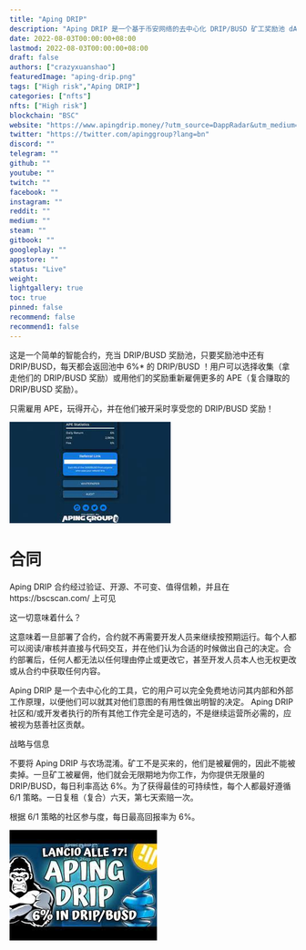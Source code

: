 ```yaml
---
title: "Aping DRIP"
description: "Aping DRIP 是一个基于币安网络的去中心化 DRIP/BUSD 矿工奖励池 dApp，它是 Aping Group 的一部分."
date: 2022-08-03T00:00:00+08:00
lastmod: 2022-08-03T00:00:00+08:00
draft: false
authors: ["crazyxuanshao"]
featuredImage: "aping-drip.png"
tags: ["High risk","Aping DRIP"]
categories: ["nfts"]
nfts: ["High risk"]
blockchain: "BSC"
website: "https://www.apingdrip.money/?utm_source=DappRadar&utm_medium=deeplink&utm_campaign=visit-website"
twitter: "https://twitter.com/apinggroup?lang=bn"
discord: ""
telegram: ""
github: ""
youtube: ""
twitch: ""
facebook: ""
instagram: ""
reddit: ""
medium: ""
steam: ""
gitbook: ""
googleplay: ""
appstore: ""
status: "Live"
weight: 
lightgallery: true
toc: true
pinned: false
recommend: false
recommend1: false
---
```

这是一个简单的智能合约，充当 DRIP/BUSD 奖励池，只要奖励池中还有 DRIP/BUSD，每天都会返回池中 6%* 的 DRIP/BUSD ！用户可以选择收集（拿走他们的 DRIP/BUSD 奖励）或用他们的奖励重新雇佣更多的 APE（复合赚取的 DRIP/BUSD 奖励）。

<p>只需雇用 APE，玩得开心，并在他们被开采时享受您的 DRIP/BUSD 奖励！</p>



![下载](下载.png)

# 合同

<p>Aping DRIP 合约经过验证、开源、不可变、值得信赖，并且在 https://bscscan.com/ 上可见</p>
<p>这一切意味着什么？</p>
<p>这意味着一旦部署了合约，合约就不再需要开发人员来继续按预期运行。每个人都可以阅读/审核并直接与代码交互，并在他们认为合适的时候做出自己的决定。合约部署后，任何人都无法以任何理由停止或更改它，甚至开发人员本人也无权更改或从合约中获取任何内容。</p>
<p>Aping DRIP 是一个去中心化的工具，它的用户可以完全免费地访问其内部和外部工作原理，以便他们可以就其对他们意图的有用性做出明智的决定。 Aping DRIP 社区和/或开发者执行的所有其他工作完全是可选的，不是继续运营所必需的，应被视为慈善社区贡献。</p>
<p>战略与信息</p>
<p>不要将 Aping DRIP 与农场混淆。矿工不是买来的，他们是被雇佣的，因此不能被卖掉。一旦矿工被雇佣，他们就会无限期地为你工作，为你提供无限量的 DRIP/BUSD，每日利率高达 6%。为了获得最佳的可持续性，每个人都最好遵循 6/1 策略。一日复租（复合）六天，第七天索赔一次。</p>
<p>根据 6/1 策略的社区参与度，每日最高回报率为 6%。</p>



![jjk](jjk.png)







